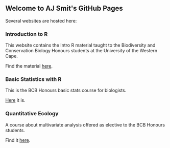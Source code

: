 ## Welcome to AJ Smit's GitHub Pages

Several websites are hosted here:

### Introduction to R

This website contains the Intro R material taught to the Biodiversity and Conservation Biology Honours students at the University of the Western Cape.

Find the material [here](http://ajsmit.github.io/Intro_R_Official).

### Basic Statistics with R

This is the BCB Honours basic stats course for biologists.

[Here](http://ajsmit.github.io/R_Stats_Official) it is.

### Quantitative Ecology

A course about multivariate analysis offered as elective to the BCB Honours students.

Find it [here](https://github.com/ajsmit/Quantitative_Ecology).
